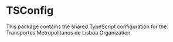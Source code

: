 # TSConfig

This package contains the shared TypeScript configuration for the Transportes Metropolitanos de Lisboa Organization.
